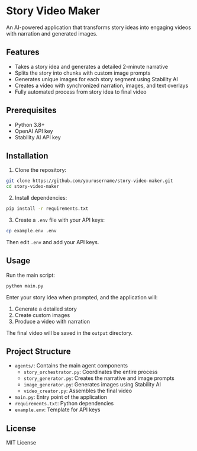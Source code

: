 # Story Video Maker

An AI-powered application that transforms story ideas into engaging videos with narration and generated images.

## Features

- Takes a story idea and generates a detailed 2-minute narrative
- Splits the story into chunks with custom image prompts
- Generates unique images for each story segment using Stability AI
- Creates a video with synchronized narration, images, and text overlays
- Fully automated process from story idea to final video

## Prerequisites

- Python 3.8+
- OpenAI API key
- Stability AI API key

## Installation

1. Clone the repository:
```bash
git clone https://github.com/yourusername/story-video-maker.git
cd story-video-maker
```

2. Install dependencies:
```bash
pip install -r requirements.txt
```

3. Create a `.env` file with your API keys:
```bash
cp example.env .env
```
Then edit `.env` and add your API keys.

## Usage

Run the main script:
```bash
python main.py
```

Enter your story idea when prompted, and the application will:
1. Generate a detailed story
2. Create custom images
3. Produce a video with narration

The final video will be saved in the `output` directory.

## Project Structure

- `agents/`: Contains the main agent components
  - `story_orchestrator.py`: Coordinates the entire process
  - `story_generator.py`: Creates the narrative and image prompts
  - `image_generator.py`: Generates images using Stability AI
  - `video_creator.py`: Assembles the final video
- `main.py`: Entry point of the application
- `requirements.txt`: Python dependencies
- `example.env`: Template for API keys

## License

MIT License
